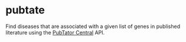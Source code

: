 # pubtate
Find diseases that are associated with a given list of genes in published literature using the [PubTator Central](https://www.ncbi.nlm.nih.gov/research/pubtator/) API.

